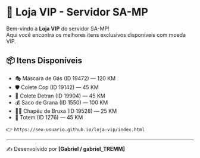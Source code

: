 # 🛒 Loja VIP - Servidor SA-MP

Bem-vindo à **Loja VIP** do servidor SA-MP!  
Aqui você encontra os melhores itens exclusivos disponíveis com moeda VIP.  

## 📦 Itens Disponíveis
- 🎭 Máscara de Gás (ID 19472) — 120 KM  
- 🛡️ Colete Cop (ID 19142) — 45 KM  
- 🚦 Colete Detran (ID 19904) — 45 KM  
- 💰 Saco de Grana (ID 1550) — 100 KM  
- 🧙‍♀️ Chapéu de Bruxa (ID 19528) — 25 KM  
- 🗿 Totem (ID 1276) — 45 KM  

👉 `https://seu-usuario.github.io/loja-vip/index.html`

---

✍️ Desenvolvido por **[Gabriel / gabriel_TREMM]**
